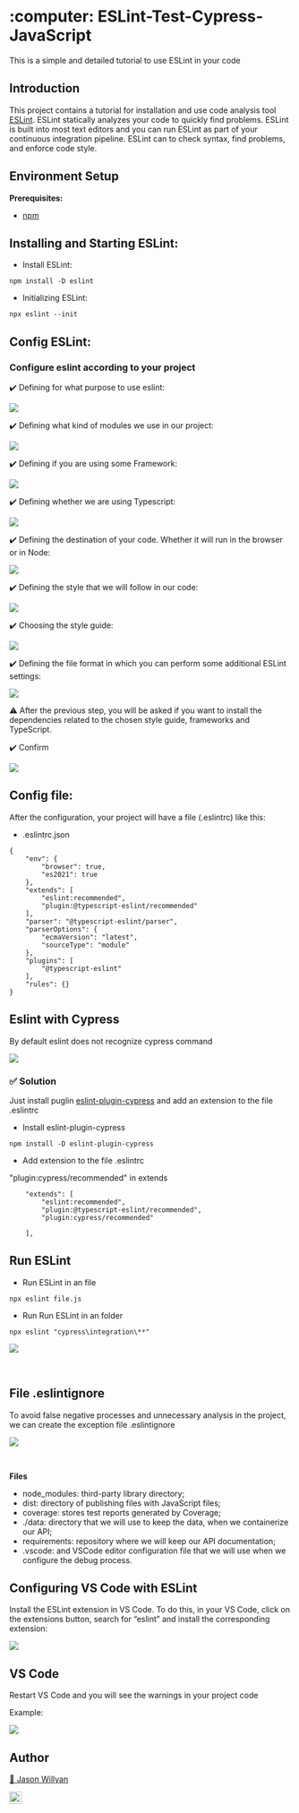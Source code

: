 <h1 align="left">:computer: ESLint-Test-Cypress-JavaScript  </h1>

This is a simple and detailed tutorial to use ESLint in your code

## Introduction

This project contains a tutorial for installation and use code analysis tool <a href="eslint.org">ESLint</a>.
ESLint statically analyzes your code to quickly find problems. ESLint is built into most text editors and you can run ESLint as part of your continuous integration pipeline.
ESLint can to check syntax, find problems, and enforce code style.


## Environment Setup

**Prerequisites:**
* <a href="https://docs.npmjs.com/cli/v6/commands/npm-install"> npm </a>

## Installing and Starting ESLint:
- Install ESLint:
```
npm install -D eslint
```

- Initializing ESLint:
```
npx eslint --init
```
## Config ESLint:
### Configure eslint according to your project

✔️ Defining for what purpose to use eslint:
<p align="left">
  <img src="img/q1.png" />
</p>

✔️ Defining what kind of modules we use in our project:
<p align="left">
  <img src="img/q2.png" />
</p>

✔️ Defining if you are using some Framework:
<p align="left">
  <img src="img/q3.png" />
</p>

✔️ Defining whether we are using Typescript:
<p align="left">
  <img src="img/q4.png" />
</p>

✔️ Defining the destination of your code. Whether it will run in the browser or in Node:
<p align="left">
  <img src="img/q5.png" />
</p>

✔️ Defining the style that we will follow in our code:
<p align="left">
  <img src="img/q6.png" />
</p>

✔️ Choosing the style guide:
<p align="left">
  <img src="img/q7.png" />
</p>

✔️ Defining the file format in which you can perform some additional ESLint settings:
<p align="left">
  <img src="img/q8.png" />
</p>


⚠️ After the previous step, you will be asked if you want to install the dependencies related to the chosen style guide, frameworks and TypeScript.

✔️ Confirm
<p align="left">
  <img src="img/q9.png" />
</p>

## Config file:
After the configuration, your project will have a file (.eslintrc) like this:

- .eslintrc.json
```
{
    "env": {
        "browser": true,
        "es2021": true
    },
    "extends": [
        "eslint:recommended",
        "plugin:@typescript-eslint/recommended"
    ],
    "parser": "@typescript-eslint/parser",
    "parserOptions": {
        "ecmaVersion": "latest",
        "sourceType": "module"
    },
    "plugins": [
        "@typescript-eslint"
    ],
    "rules": {}
}
```

## Eslint with Cypress
By default eslint does not recognize cypress command

<p align="left">
  <img src="img/error_cypress.png" />
</p>

### ✅ Solution
Just install puglin <a href="https://www.npmjs.com/package/eslint-plugin-cypress">eslint-plugin-cypress</a> and add an extension to the file .eslintrc

- Install eslint-plugin-cypress
```
npm install -D eslint-plugin-cypress
```

- Add extension to the file .eslintrc

"plugin:cypress/recommended" in extends
```
    "extends": [
        "eslint:recommended",
        "plugin:@typescript-eslint/recommended",
        "plugin:cypress/recommended"
        
    ],
```

## Run ESLint
- Run ESLint in an file 
```
npx eslint file.js
```

- Run Run ESLint in an folder
```
npx eslint "cypress\integration\**"
```

<p align="left">
  <img src="img/qq.png" />
</p>
</br>

## File .eslintignore
To avoid false negative processes and unnecessary analysis in the project, we can create the exception file .eslintignore

<p align="left">
  <img src="img/eslintignore.png" />
</p>
</br>

**Files**
- node_modules: third-party library directory;
- dist: directory of publishing files with JavaScript files;
- coverage: stores test reports generated by Coverage;
- ./data: directory that we will use to keep the data, when we containerize our API;
- requirements: repository where we will keep our API documentation;
- .vscode: and VSCode editor configuration file that we will use when we configure the debug process.

## Configuring VS Code with ESLint

Install the ESLint extension in VS Code. To do this, in your VS Code, click on the extensions button, search for “eslint” and install the corresponding extension:

<p align="left">
  <img src="img/vscode.png" />
</p>

## VS Code
Restart VS Code and you will see the warnings in your project code

Example:

<p align="left">
  <img src="img/problems.png" />
</p>


## Author
<a target="_blank" href="https://github.com/jasonwillyan">👤 Jason Willyan </a>

<a target="_blank" href="mailto:jasonwillyan@hotmail.com">
  <img align="left" alt="Gmail" width="22px" src="https://cdn.jsdelivr.net/npm/simple-icons@v3/icons/gmail.svg" />
</a>


